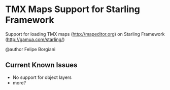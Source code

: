 TMX Maps Support for Starling Framework
=======================================

Support for loading TMX maps (http://mapeditor.org) on Starling Framework (http://gamua.com/starling/)

@author Felipe Borgiani

Current Known Issues
--------------------

+ No support for object layers
+ more?
